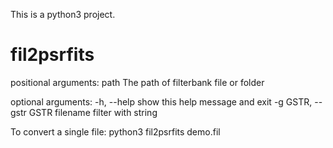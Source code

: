 This is a python3 project.
# fil2psrfits
positional arguments:
  path                  The path of filterbank file or folder

optional arguments:
  -h, --help            show this help message and exit
  -g GSTR, --gstr GSTR  filename filter with string

To convert a single file: python3 fil2psrfits demo.fil